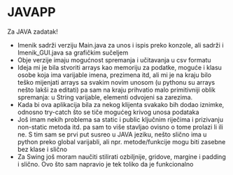 # JAVAPP
Za JAVA zadatak!

- Imenik sadrži verziju Main.java za unos i ispis preko konzole, ali sadrži i Imenik_GUI.java sa grafičkim sučeljem
- Obje verzije imaju mogućnost spremanja i učitavanja u csv formatu
- Ideja mi je bila stvoriti arrays kao memoriju za podatke, moguće i klasu osobe koja ima varijable imena, prezimena itd, ali mi je na kraju bilo teško mijenjati arrays sa svakim novim unosom (u pythonu su arrays nešto lakši za editati) pa sam na kraju prihvatio malo primitivniji oblik spremanja: u String varijable, elementi odvojeni sa zarezima.
- Kada bi ova aplikacija bila za nekog klijenta svakako bih dodao iznimke, odnosno try-catch što se tiče mogućeg krivog unosa podataka
- Još imam nekih problema sa static i public ključnim riječima i prizivanju non-static metoda itd. pa sam to više stavljao ovisno o tome prolazi li ili ne. S tim sam se prvi put susreo u JAVA jeziku, nešto slično ima u python preko global varijabli, ali npr. metode/funkcije mogu biti zasebne bez klase i slično
- Za Swing još moram naučiti stilirati ozbiljnije, gridove, margine i padding i slično. Ovo što sam napravio je tek toliko da je funkcionalno
